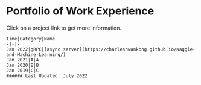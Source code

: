 # Portfolio of Work Experience

Click on a project link to get more information.

```
Time|Category|Name
-|-|-
Jan 2022|gRPC|[async server](https://charleshwankong.github.io/Kaggle-and-Machine-Learning/)
Jan 2021|A|A
Jan 2020|B|B
Jan 2019|C|C
###### Last Updated: July 2022
```
